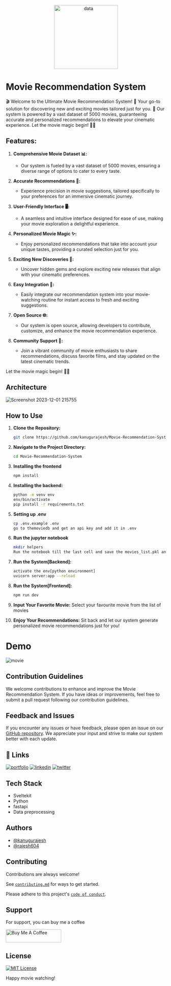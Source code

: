 <br>
<div align="center" >
    <img src="https://github.com/kanugurajesh/Movie-Recommendation-System/assets/120458029/2bbfdf3a-b176-4717-bc77-1fed59024452" alt="data" width="200" height="200">
</div>

# Movie Recommendation System

🎬 Welcome to the Ultimate Movie Recommendation System! 🌟 Your go-to solution for discovering new and exciting movies tailored just for you. 🍿 Our system is powered by a vast dataset of 5000 movies, guaranteeing accurate and personalized recommendations to elevate your cinematic experience. Let the movie magic begin! 🎉✨

## Features:

1. **Comprehensive Movie Dataset 📊:**
   - Our system is fueled by a vast dataset of 5000 movies, ensuring a diverse range of options to cater to every taste.

2. **Accurate Recommendations 🎯:**
   - Experience precision in movie suggestions, tailored specifically to your preferences for an immersive cinematic journey.

3. **User-Friendly Interface 🖥️:**
   - A seamless and intuitive interface designed for ease of use, making your movie exploration a delightful experience.

4. **Personalized Movie Magic ✨:**
   - Enjoy personalized recommendations that take into account your unique tastes, providing a curated selection just for you.

5. **Exciting New Discoveries 🍿:**
   - Uncover hidden gems and explore exciting new releases that align with your cinematic preferences.

6. **Easy Integration 🚀:**
   - Easily integrate our recommendation system into your movie-watching routine for instant access to fresh and exciting suggestions.

7. **Open Source 🌐:**
   - Our system is open source, allowing developers to contribute, customize, and enhance the movie recommendation experience.

8. **Community Support 👥:**
   - Join a vibrant community of movie enthusiasts to share recommendations, discuss favorite films, and stay updated on the latest cinematic trends.

Let the movie magic begin! 🎉✨

## Architecture

![Screenshot 2023-12-01 215755](https://github.com/kanugurajesh/Movie-Recommendation-System/assets/120458029/b4af7a2b-f037-4e37-bbe3-80a53b41b6d8)

## How to Use

1. **Clone the Repository:**
    ```bash
    git clone https://github.com/kanugurajesh/Movie-Recommendation-System.git
    ```

2. **Navigate to the Project Directory:**
    ```bash
    cd Movie-Recommendation-System
    ```

3. **Installing the frontend**
    ```bash
    npm install
    ```

3. **Installing the backend:**
    ```bash
    python -m venv env
    env/bin/activate
    pip install -r requirements.txt
    ```

4. **Setting up .env**
   ```bash
   cp .env.example .env
   go to themoviedb and get an api key and add it in .env
   ```
5. **Run the jupyter notebook**
   ```bash
   mkdir helpers
   Run the notebook till the last cell and save the movies_list.pkl and similarity_movie.pkl in the helpers folder
   ```

6. **Run the System[Backend]:**
    ```bash
    activate the env[python environment]
    uvicorn server:app --reload
    ```
    
7. **Run the System[Frontend]:**
   ```bash
   npm run dev   
   ```

8. **Input Your Favorite Movie:**
    Select your favourite movie from the list of movies

9. **Enjoy Your Recommendations:**
    Sit back and let our system generate personalized movie recommendations just for you!

# Demo

![movie](https://github.com/kanugurajesh/Movie-Recommendation-System/assets/120458029/eb421931-afc3-4af8-b11c-8a4b6fb6f68e)

## Contribution Guidelines

We welcome contributions to enhance and improve the Movie Recommendation System. If you have ideas or improvements, feel free to submit a pull request following our contribution guidelines.

## Feedback and Issues

If you encounter any issues or have feedback, please open an issue on our [GitHub repository](https://github.com/kanugurajesh/Movie-Recommendation-System/issues). We appreciate your input and strive to make our system better with each update.

## 🔗 Links
[![portfolio](https://img.shields.io/badge/my_portfolio-000?style=for-the-badge&logo=ko-fi&logoColor=white)](https://rajeshportfolio.me/)
[![linkedin](https://img.shields.io/badge/linkedin-0A66C2?style=for-the-badge&logo=linkedin&logoColor=white)](https://www.linkedin.com/in/rajesh-kanugu-aba8a3254/)
[![twitter](https://img.shields.io/badge/twitter-1DA1F2?style=for-the-badge&logo=twitter&logoColor=white)](https://twitter.com/exploringengin1)

## Tech Stack

- Sveltekit
- Python
- fastapi
- Data preprocessing

## Authors

- [@kanugurajesh](https://www.github.com/kanugurajesh)
- [@rajesh604](https://www.github.com/rajesh604)

## Contributing

Contributions are always welcome!

See [`contributing.md`](https://github.com/kanugurajesh/Movie-Recommendation-System/blob/main/contributing.md) for ways to get started.

Please adhere to this project's [`code of conduct`](https://github.com/kanugurajesh/Movie-Recommendation-System/blob/main/code_of_conduct.md).

## Support

For support, you can buy me a coffee

<a href="https://www.buymeacoffee.com/kanugurajen" target="_blank"><img src="https://cdn.buymeacoffee.com/buttons/default-orange.png" alt="Buy Me A Coffee" height="41" width="174"></a>

## License
[![MIT License](https://img.shields.io/badge/License-MIT-green.svg)](https://github.com/kanugurajesh/Movie-Recommendation-System/blob/master/LICENSE.txt)

Happy movie watching!

